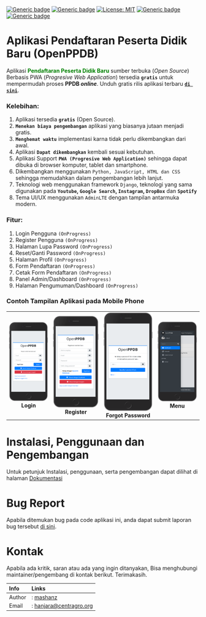 [![Generic badge](https://img.shields.io/badge/Maintainer-mashanz-blue.svg)](https://github.com/mashanz/)
[![Generic badge](https://img.shields.io/badge/Copyright-2021-brightgreen.svg)](https://github.com/mashanz/)
[![License: MIT](https://img.shields.io/badge/License-MIT-yellow.svg)](https://opensource.org/licenses/MIT)
[![Generic badge](https://img.shields.io/badge/Open_Source-YES-blue.svg)](https://github.com/mashanz/)
[![Generic badge](https://img.shields.io/badge/Status_Rilis-DALAM_PENGEMBANGAN-red.svg)](https://github.com/mashanz/openppdb/releases)

# Aplikasi Pendaftaran Peserta Didik Baru (<b>OpenPPDB</b>)

Aplikasi <font color="green"><b>Pendaftaran Peserta Didik Baru</b></font> sumber terbuka (<i>Open Source</i>) Berbasis PWA (<i>Progresive Web Application</i>) tersedia <b>`gratis`</b> untuk mempermudah proses <b>PPDB <i>online</i></b>. Unduh gratis rilis aplikasi terbaru [<b>`di sini`</b>](https://github.com/mashanz/openppdb/releases).

### <b>Kelebihan</b>:
1. Aplikasi tersedia <b>`gratis`</b> (Open Source).
2. <b>`Menekan biaya pengembangan`</B> aplikasi yang biasanya jutaan menjadi gratis.
3. <b>`Menghemat waktu`</b> implementasi karna tidak perlu dikembangkan dari awal.
4. Aplikasi <b>`Dapat dikembangkan`</b> kembali sesuai kebutuhan.
5. Aplikasi Support <b>`PWA (Progresive Web Application)`</b> sehingga dapat dibuka di browser komputer, tablet dan smartphone.
6. Dikembangkan menggunakan `Python, JavaScript, HTML dan CSS` sehingga memudahkan dalam pengembangan lebih lanjut.
7. Teknologi web menggunakan framework `Django`, teknologi yang sama digunakan pada <b>`Youtube`, `Google Search`, `Instagram`, `DropBox`</b> dan <b>`Spotify`</b>
8. Tema UI/UX menggunakan `AdminLTE` dengan tampilan antarmuka modern.

### <b>Fitur</b>:
1. Login Pengguna `(OnProgress)`
2. Register Pengguna `(OnProgress)`
3. Halaman Lupa Password `(OnProgress)`
4. Reset/Ganti Password `(OnProgress)`
5. Halaman Profil `(OnProgress)`
6. Form Pendaftaran `(OnProgress)`
7. Cetak Form Pendaftaran `(OnProgress)`
8. Panel Admin/Dashboard `(OnProgress)`
9. Halaman Pengumuman/Dashboard `(OnProgress)`

### <b>Contoh Tampilan Aplikasi pada Mobile Phone</b>

<table style="text-align:center;">
    <tr>
        <td>
            <img src="./dokumentasi/login.png" alt="Aplikasi PPDB Gratis" width="100%"/><br><b>Login</b>
        </td>
        <td>
            <img src="./dokumentasi/register.png" alt="Aplikasi PPDB Gratis" width="100%"/><br><b>Register</b>
        </td>
        <td>
            <img src="./dokumentasi/email.png" alt="Aplikasi PPDB Gratis" width="100%"/><br><b>Forgot Password</b>
        </td>
        <td>
            <img src="./dokumentasi/menu.png" alt="Aplikasi PPDB Gratis" width="100%"/><br><b>Menu</b>
        </td>
    </tr>
</table>

# Instalasi, Penggunaan dan Pengembangan
Untuk petunjuk Instalasi, penggunaan, serta pengembangan dapat dilihat di halaman
[Dokumentasi](https://github.com/mashanz/openppdb/wiki)

# Bug Report
Apabila ditemukan bug pada code aplikasi ini, anda dapat submit laporan bug tersebut [di sini](https://github.com/mashanz/openppdb/issues). 

# Kontak
Apabila ada kritik, saran atau ada yang ingin ditanyakan, Bisa menghubungi maintainer/pengembang di kontak berikut. Terimakasih.

| Info | Links |
| :- | :- |
| Author |: [mashanz](https://github.com/mashanz) |
| Email |: [hanjara@centragro.org](mailto:hanjara@centragro.org) |